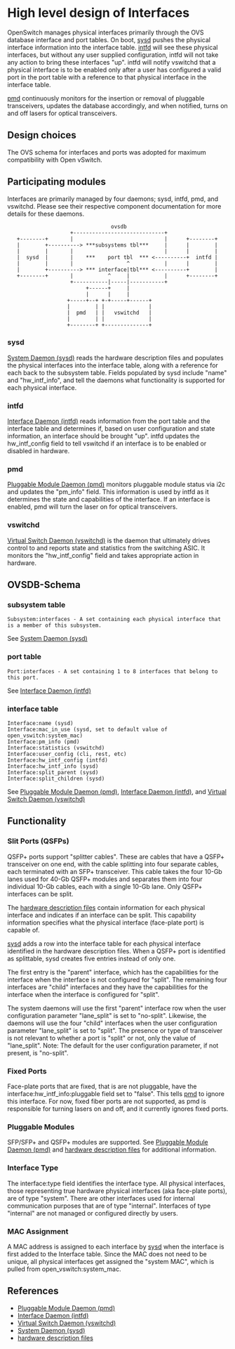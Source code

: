 # High level design of Interfaces
OpenSwitch manages physical interfaces primarily through the OVS database interface and port tables. On boot, [sysd](http://www.openswitch.net/ops-sysd/DESIGN.md) pushes the physical interface information into the interface table. [intfd](http://www.openswitch.net/ops-intfd/DESIGN.md) will see these physical interfaces, but without any user supplied configuration, intfd will not take any action to bring these interfaces "up".  intfd will notify vswitchd that a physical interface is to be enabled only after a user has configured a valid port in the port table with a reference to that physical interface in the interface table.

[pmd](http://www.openswitch.net/ops-pmd/DESIGN.md) continuously monitors for the insertion or removal of pluggable transceivers, updates the database accordingly, and when notified, turns on and off lasers for optical transceivers.

## Design choices
The OVS schema for interfaces and ports was adopted for maximum compatibility with Open vSwitch.

## Participating modules
Interfaces are primarily managed by four daemons; sysd, intfd, pmd, and vswitchd. Please see their respective component documentation for more details for these daemons.

```
                                 ovsdb
                    +-----------------------------+
   +--------+       |                             |      +--------+
   |        +----------> ***subsystems tbl***     |      |        |
   |        |       |                             |      |        |
   |  sysd  |       |    ***    port tbl  *** <----------+  intfd |
   |        |       |                 ^           |      |        |
   |        +----------> *** interface|tbl*** <----------+        |
   +--------+       |           ^     |           |      +--------+
                    +-----------|-----|-----------+
                         +------+     |
                         |      |     |
                   +-----+--+ +-+-----+------+
                   |        | |              |
                   |  pmd   | |   vswitchd   |
                   |        | |              |
                   +--------+ +--------------+

```
### sysd
[System Daemon (sysd)](http://www.openswitch.net/ops-sysd/DESIGN.md) reads the hardware description files and populates the physical interfaces into the interface table, along with a reference for each back to the subsystem table. Fields populated by sysd include "name" and "hw_intf_info", and tell the daemons what functionality is supported for each physical interface.

### intfd
[Interface Daemon (intfd)](http://www.openswitch.net/ops-intfd/DESIGN.md) reads information from the port table and the interface table and determines if, based on user configuration and state information, an interface should be brought "up". intfd updates the hw_intf_config field to tell vswitchd if an interface is to be enabled or disabled in hardware.

### pmd
[Pluggable Module Daemon (pmd)](http://www.openswitch.net/ops-pmd/DESIGN.md) monitors pluggable module status via i2c and updates the "pm_info" field. This information is used by intfd as it determines the state and capabilities of the interface. If an interface is enabled, pmd will turn the laser on for optical transceivers.

### vswitchd
[Virtual Switch Daemon (vswitchd)](http://www.openswitch.net/ops-openvswitch/DESIGN.md) is the daemon that ultimately drives control to and reports state and statistics from the switching ASIC. It monitors the "hw_intf_config" field and takes appropriate action in hardware.


## OVSDB-Schema
### subsystem table
```
Subsystem:interfaces - A set containing each physical interface that is a member of this subsystem.
```
See [System Daemon (sysd)](http://www.openswitch.net/ops-sysd/DESIGN.md)

### port table
```
Port:interfaces - A set containing 1 to 8 interfaces that belong to this port.
```
See [Interface Daemon (intfd)](http://www.openswitch.net/ops-intfd/DESIGN.md)

### interface table
```
Interface:name (sysd)
Interface:mac_in_use (sysd, set to default value of open_vswitch:system_mac)
Interface:pm_info (pmd)
Interface:statistics (vswitchd)
Interface:user_config (cli, rest, etc)
Interface:hw_intf_config (intfd)
Interface:hw_intf_info (sysd)
Interface:split_parent (sysd)
Interface:split_children (sysd)
```
See [Pluggable Module Daemon (pmd)](http://www.openswitch.net/ops-pmd/DESIGN.md), [Interface Daemon (intfd)](http://www.openswitch.net/ops-intfd/DESIGN.md), and [Virtual Switch Daemon (vswitchd)](http://www.openswitch.net/ops-openvswitch/DESIGN.md)

## Functionality
### Slit Ports (QSFPs)
QSFP+ ports support "splitter cables". These are cables that have a QSFP+ transceiver on one end, with the cable splitting into four separate cables, each terminated with an SFP+ transceiver. This cable takes the four 10-Gb lanes used for 40-Gb QSFP+ modules and separates them into four individual 10-Gb cables, each with a single 10-Gb lane.  Only QSFP+ interfaces can be split.

The [hardware description files](http://www.openswitch.net/ops-config-as5712/DESIGN.md) contain information for each physical interface and indicates if an interface can be split. This capability information specifies what the physical interface (face-plate port) is capable of.

[sysd](http://www.openswitch.net/ops-sysd/DESIGN.md) adds a row into the interface table for each physical interface identified in the hardware description files. When a QSFP+ port is identified as splittable, sysd creates five entries instead of only one.

The first entry is the "parent" interface, which has the capabilities for the interface when the interface is not configured for "split".  The remaining four interfaces are "child" interfaces and they have the capabilities for the interface when the interface is configured for "split".

The system daemons will use the first "parent" interface row when the user configuration parameter "lane\_split" is set to "no-split". Likewise, the daemons will use the four "child" interfaces when the user configuration parameter "lane\_split" is set to "split". The presence or type of transceiver is not relevant to whether a port is "split" or not, only the value of "lane\_split". Note: The default for the user configuration parameter, if not present, is "no-split".
### Fixed Ports
Face-plate ports that are fixed, that is are not pluggable, have the interface:hw_intf_info:pluggable field set to "false". This tells [pmd](http://www.openswitch.net/ops-pmd/DESIGN.md) to ignore this interface. For now, fixed fiber ports are not supported, as pmd is responsible for turning lasers on and off, and it currently ignores fixed ports.

### Pluggable Modules
SFP/SFP+ and QSFP+ modules are supported. See [Pluggable Module Daemon (pmd)](http://www.openswitch.net/ops-pmd/DESIGN.md) and [hardware description files](http://www.openswitch.net/ops-config-as5712/DESIGN.md) for additional information.

### Interface Type
The interface:type field identifies the interface type. All physical interfaces, those representing true hardware physical interfaces (aka face-plate ports), are of type "system". There are other interfaces used for internal communication purposes that are of type "internal". Interfaces of type "internal" are not managed or configured directly by users.

### MAC Assignment
A MAC address is assigned to each interface by [sysd](http://www.openswitch.net/ops-sysd/DESIGN.md) when the interface is first added to the Interface table. Since the MAC does not need to be unique, all physical interfaces get assigned the "system MAC", which is pulled from open_vswitch:system_mac.

## References
* [Pluggable Module Daemon (pmd)](http://www.openswitch.net/ops-pmd/DESIGN.md)
* [Interface Daemon (intfd)](http://www.openswitch.net/ops-intfd/DESIGN.md)
* [Virtual Switch Daemon (vswitchd)](http://www.openswitch.net/ops-openvswitch/DESIGN.md)
* [System Daemon (sysd)](http://www.openswitch.net/ops-sysd/DESIGN.md)
* [hardware description files](http://www.openswitch.net/ops-config-as5712/DESIGN.md)
